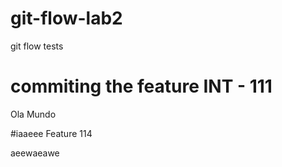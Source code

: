 # git-flow-lab2
git flow tests

# commiting the feature INT - 111
Ola Mundo

#iaaeee
Feature 114

aeewaeawe
